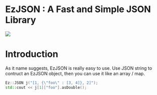 # EzJSON : A Fast and Simple JSON Library 

![](http://https://travis-ci.org/heleifz/EzJson.svg?branch=master)

# Introduction

As it name suggests, EzJSON is really easy to use. Use JSON string to contruct an EzJSON object, then you can use it like an array / map.

```c++
Ez::JSON j("[1, {\"foo\" : [3, 4]}, 2]");
std::cout << j[1]["foo"].asDouble();

```